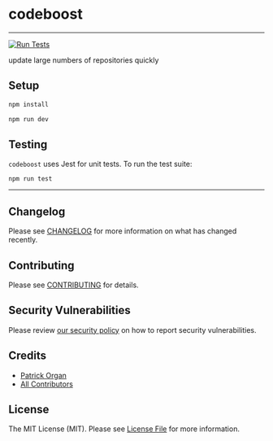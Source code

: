 # codeboost

---

[![Run Tests](https://github.com/permafrost-dev/codeboost/actions/workflows/run-tests.yml/badge.svg)](https://github.com/permafrost-dev/codeboost/actions/workflows/run-tests.yml)

update large numbers of repositories quickly

## Setup

```bash
npm install

npm run dev
```

## Testing

`codeboost` uses Jest for unit tests. To run the test suite:

`npm run test`

---

## Changelog

Please see [CHANGELOG](CHANGELOG.md) for more information on what has changed recently.

## Contributing

Please see [CONTRIBUTING](.github/CONTRIBUTING.md) for details.

## Security Vulnerabilities

Please review [our security policy](../../security/policy) on how to report security vulnerabilities.

## Credits

-   [Patrick Organ](https://github.com/patinthehat)
-   [All Contributors](../../contributors)

## License

The MIT License (MIT). Please see [License File](LICENSE) for more information.
